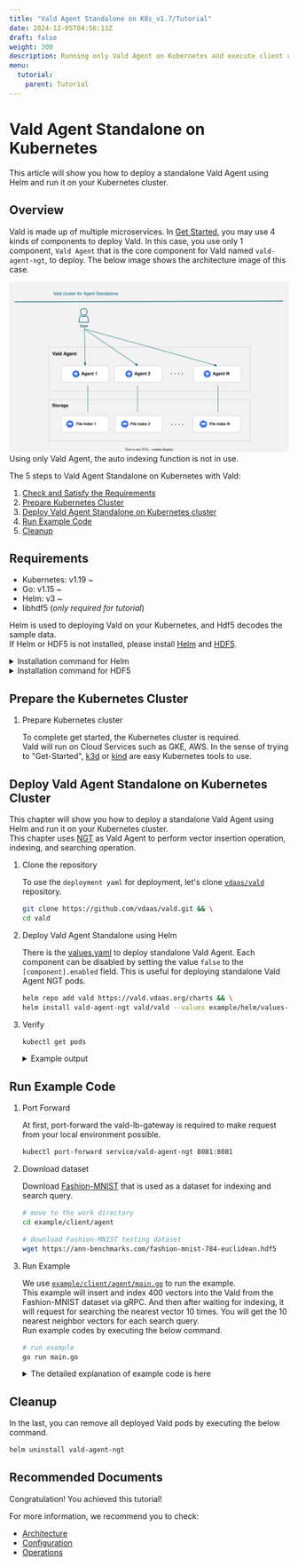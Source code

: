 ```yaml
---
title: "Vald Agent Standalone on K8s_v1.7/Tutorial"
date: 2024-12-05T04:56:13Z
draft: false
weight: 300
description: Running only Vald Agent on Kubernetes and execute client codes
menu:
  tutorial:
    parent: Tutorial
---
```


# Vald Agent Standalone on Kubernetes

This article will show you how to deploy a standalone Vald Agent using Helm and run it on your Kubernetes cluster.

## Overview

Vald is made up of multiple microservices.
In [Get Started](/docs/v1.7/tutorial/get-started), you may use 4 kinds of components to deploy Vald.
In this case, you use only 1 component, `Vald Agent` that is the core component for Vald named `vald-agent-ngt`, to deploy.
The below image shows the architecture image of this case.

<img src="/images/v1.7/tutorial/vald-agent-standalone-on-k8s.svg">

<div class="warning">
Using only Vald Agent, the auto indexing function is not in use.
</div>

The 5 steps to Vald Agent Standalone on Kubernetes with Vald:

1. [Check and Satisfy the Requirements](#Requirements)
1. [Prepare Kubernetes Cluster](#Prepare-the-Kubernetes-Cluster)
1. [Deploy Vald Agent Standalone on Kubernetes cluster](#Deploy-Vald-Agent-Standalone-on-Kubernetes-Cluster)
1. [Run Example Code](#Run-Example-Code)
1. [Cleanup](#Cleanup)

## Requirements

- Kubernetes: v1.19 ~
- Go: v1.15 ~
- Helm: v3 ~
- libhdf5 (_only required for tutorial_)

Helm is used to deploying Vald on your Kubernetes, and Hdf5 decodes the sample data.<br>
If Helm or HDF5 is not installed, please install [Helm](https://helm.sh/docs/intro/install) and [HDF5](https://www.hdfgroup.org/).

<details><summary>Installation command for Helm</summary><br>

```bash
curl https://raw.githubusercontent.com/helm/helm/main/scripts/get-helm-3 | bash
```

</details>

<details><summary>Installation command for HDF5</summary><br>

```bash
# yum
yum install -y hdf5-devel

# apt
apt-get install libhdf5-serial-dev

# homebrew
brew install hdf5
```

</details>

## Prepare the Kubernetes Cluster

1. Prepare Kubernetes cluster

   To complete get started, the Kubernetes cluster is required.<br>
   Vald will run on Cloud Services such as GKE, AWS.
   In the sense of trying to "Get-Started", [k3d](https://k3d.io/) or [kind](https://kind.sigs.k8s.io/) are easy Kubernetes tools to use.

## Deploy Vald Agent Standalone on Kubernetes Cluster

This chapter will show you how to deploy a standalone Vald Agent using Helm and run it on your Kubernetes cluster. <br>
This chapter uses [NGT](https://github.com/yahoojapan/ngt) as Vald Agent to perform vector insertion operation, indexing, and searching operation.<br>

1. Clone the repository

   To use the `deployment yaml` for deployment, let's clone [`vdaas/vald`](https://github.com/vdaas/vald.git) repository.

   ```bash
   git clone https://github.com/vdaas/vald.git && \
   cd vald
   ```

1. Deploy Vald Agent Standalone using Helm

   There is the [values.yaml](https://github.com/vdaas/vald/blob/main/example/helm/values-standalone-agent-ngt.yaml) to deploy standalone Vald Agent.
   Each component can be disabled by setting the value `false` to the `[component].enabled` field.
   This is useful for deploying standalone Vald Agent NGT pods.

   ```bash
   helm repo add vald https://vald.vdaas.org/charts && \
   helm install vald-agent-ngt vald/vald --values example/helm/values-standalone-agent-ngt.yaml
   ```

1. Verify

   ```bash
   kubectl get pods
   ```

   <details><summary>Example output</summary><br>
   If the deployment is successful, Vald Agent component should be running.

   ```bash
   NAME               READY   STATUS    RESTARTS   AGE
   vald-agent-ngt-0   1/1     Running   0          20m
   vald-agent-ngt-1   1/1     Running   0          20m
   vald-agent-ngt-2   1/1     Running   0          20m
   vald-agent-ngt-3   1/1     Running   0          20m
   ```

   </details>

## Run Example Code

1.  Port Forward

    At first, port-forward the vald-lb-gateway is required to make request from your local environment possible.

    ```bash
    kubectl port-forward service/vald-agent-ngt 8081:8081
    ```

1.  Download dataset

    Download [Fashion-MNIST](https://github.com/zalandoresearch/fashion-mnist) that is used as a dataset for indexing and search query.

    ```bash
    # move to the work directory
    cd example/client/agent
    ```

    ```bash
    # download Fashion-MNIST testing dataset
    wget https://ann-benchmarks.com/fashion-mnist-784-euclidean.hdf5
    ```

1.  Run Example

    We use [`example/client/agent/main.go`](https://github.com/vdaas/vald/blob/main/example/client/agent/main.go) to run the example.<br>
    This example will insert and index 400 vectors into the Vald from the Fashion-MNIST dataset via gRPC.
    And then after waiting for indexing, it will request for searching the nearest vector 10 times.
    You will get the 10 nearest neighbor vectors for each search query.<br>
    Run example codes by executing the below command.

    ```bash
    # run example
    go run main.go
    ```

    <details><summary>The detailed explanation of example code is here</summary><br>
    This will execute 6 steps.

    1.  init

        - Import packages
            <details><summary>example code</summary><br>

          ```go
          package main

          import (
              "context"
              "encoding/json"
              "flag"
              "time"

              "github.com/kpango/fuid"
              "github.com/kpango/glg"
              agent "github.com/vdaas/vald-client-go/v1/agent/core"
              "github.com/vdaas/vald-client-go/v1/payload"
              "github.com/vdaas/vald-client-go/v1/vald"
              "gonum.org/v1/hdf5"
              "google.golang.org/grpc"
              "google.golang.org/grpc/credentials/insecure"
          )
          ```

            </details>

        - Set variables

          - The constant number of training datasets and test datasets.
              <details><summary>example code</summary><br>

            ```go
            const (
                insertCount = 400
                testCount = 20
            )
            ```

              </details>

          - The variables for configuration.
              <details><summary>example code</summary><br>

            ```go
            const (
                datasetPath         string
                grpcServerAddr      string
                indexingWaitSeconds uint
            )
            ```

              </details>

        - Recognition parameters.
            <details><summary>example code</summary><br>

          ```go
          func init() {
              flag.StringVar(&datasetPath, "path", "fashion-mnist-784-euclidean.hdf5", "set dataset path")
              flag.StringVar(&grpcServerAddr, "addr", "127.0.0.1:8081", "set gRPC server address")
              flag.UintVar(&indexingWaitSeconds, "wait", 60, "set indexing wait seconds")
              flag.Parse()
          }
          ```

            </details>

    1.  load

        - Loading from Fashion-MNIST dataset and set id for each vector that is loaded. This step will return the training dataset, test dataset, and ids list of ids when loading is completed with success.
            <details><summary>example code</summary><br>

          ```go
          ids, train, test, err := load(datasetPath)
          if err != nil {
              glg.Fatal(err)
          }
          ```

            </details>

    1.  Create the gRPC connection and Vald client with gRPC connection.
        <details><summary>example code</summary><br>

        ```go
        ctx := context.Background()

        conn, err := grpc.DialContext(ctx, grpcServerAddr, grpc.WithTransportCredentials(insecure.NewCredentials()))
        if err != nil {
            glg.Fatal(err)
        }

        client := agent.NewAgentClient(conn)
        ```

        </details>

    1.  Insert and Index

        - Insert and Indexing 400 training datasets to the Vald agent.
            <details><summary>example code</summary><br>

          ```go
          for i := range ids [:insertCount] {
              if i%10 == 0 {
                  glg.Infof("Inserted %d", i)
              }
              _, err := client.Insert(ctx, &payload.Insert_Request{
                  Vector: &payload.Object_Vector{
                      Id: ids[i],
                      Vector: train[i],
                  },
                  Config: &payload.Insert_Config{
                      SkipStrictExistCheck: true,
                  },
              })
              if err != nil {
                  glg.Fatal(err)
              }
          }
          ```

            </details>

        - Wait until indexing finish.
            <details><summary>example code</summary><br>

          ```go
          wt := time.Duration(indexingWaitSeconds) * time.Second
          glg.Infof("Wait %s for indexing to finish", wt)
          time.Sleep(wt)
          ```

            </details>

        - [Optional] Indexing manually instead of waiting for auto indexing.

          You can set Agent NGT configuration `auto_index_duration_limit` and `auto_index_check_duration` for auto indexing.
          In this example, you can create index manually using `CreateAndSaveIndex()` method in the client library

            <details><summary>example code</summary><br>

          ```go
          _, err = client.CreateAndSaveIndex(ctx, &payload.Control_CreateIndexRequest{
              PoolSize: uint32(insertCount),
          })
          if err != nil {
              glg.Fatal(err)
          }
          ```

            </details>

    1.  Search

        - Search 10 neighbor vectors for each 20 test datasets and return a list of neighbor vectors.

        - When getting approximate vectors, the Vald client sends search config and vector to the server via gRPC.
            <details><summary>example code</summary><br>

          ```go
          glg.Infof("Start search %d times", testCount)
          for i, vec := range test[:testCount] {
              res, err := client.Search(ctx, &payload.Search_Request){
                  Vector: vec,
                  Config: &payload.Search_Config{
                      Num: 10,
                      Radius: -1,
                      Epsilon: 0.1,
                      Timeout: 100000000,
                  }
              }
              if err != nil {
                  glg.Fatal(err)
              }

              b, _ := json.MarshalIndent(res.GetResults(), "", " ")
              glg.Infof("%d - Results : %s\n\n", i+1, string(b))
              time.Sleep(1 * time.Second)
          }
          ```

            </details>

    1.  Remove

        - Remove indexed 400 training datasets from the Vald agent.
            <details><summary>example code</summary><br>

          ```go
          for i := range ids [:insertCount] {
              _, err := client.Remove(ctx, &payload.Remove_Request{
                  Id: &payload.Object_ID{
                      Id: ids[i],
                  },
              })
              if err != nil {
                  glg.Fatal(err)
              }
              if i%10 == 0 {
                  glg.Infof("Removed %d", i)
              }
          }
          ```

            </details>

        - Remove from the index manually instead of waiting for auto indexing.

          The removed vectors still exist in the NGT graph index before the SaveIndex (or CreateAndSaveIndex) API is called.
          If you run the below code, the indexes will be removed completely from the Vald Agent NGT graph and the Backup file.

            <details><summary>example code</summary><br>

          ```go
          _, err = client.SaveIndex(ctx, &payload.Empty{})
          if err != nil {
              glg.Fatal(err)
          }
          ```

            </details>

    <div class="caution">
    It would be best to run CreateIndex() after Insert() without waiting for auto-indexing in your client code, even you can wait for the finishing auto createIndex function, which sometimes takes a long time.
    The backup files (e.g., ngt-meta.kvsdb) will be in your mount directory when vald-agent-ngt finishes indexing.
    </div>

    <div class="warning">
    If you use Go(v1.16~) and catch the error like `missing go.sum entry to add it` when running `go run main.go`, please run `go mod tidy` and retry.
    This error comes from Go Command Changes of Go 1.16 Release Notes.(Please refer to https://golang.org/doc/go1.16#go-command for more details).
    </div>

## Cleanup

In the last, you can remove all deployed Vald pods by executing the below command.

```bash
helm uninstall vald-agent-ngt
```

## Recommended Documents

Congratulation! You achieved this tutorial!

For more information, we recommend you to check:

- [Architecture](/docs/v1.7/overview/architecture)
- [Configuration](/docs/v1.7/user-guides/configuration)
- [Operations](/docs/v1.7/user-guides/operations)
